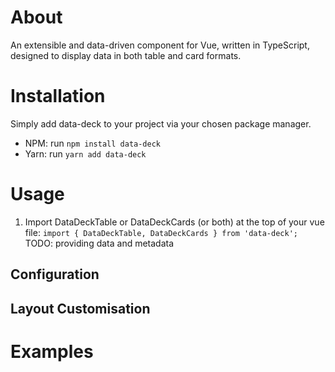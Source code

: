 # About
An extensible and data-driven component for Vue, written in TypeScript, designed to display data in both table and card formats.

# Installation
Simply add data-deck to your project via your chosen package manager.
- NPM: run `npm install data-deck`
- Yarn: run `yarn add data-deck`

# Usage
1) Import DataDeckTable or DataDeckCards (or both) at the top of your vue file: `import { DataDeckTable, DataDeckCards } from 'data-deck';`
TODO: providing data and metadata

## Configuration

## Layout Customisation

# Examples